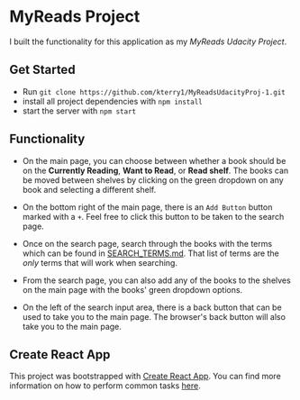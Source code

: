 # MyReads Project

I built the functionality for this application as my _MyReads Udacity Project_.

## Get Started

- Run `git clone https://github.com/kterry1/MyReadsUdacityProj-1.git`
- install all project dependencies with `npm install`
- start the server with `npm start`

## Functionality

- On the main page, you can choose between whether a book should be on the **Currently Reading**, **Want to Read**, or **Read shelf**. The books can be moved between shelves by clicking on the green dropdown on any book and selecting a different shelf.

- On the bottom right of the main page, there is an `Add Button` button marked with a `+`. Feel free to click this button to be taken to the search page.

- Once on the search page, search through the books with the terms which can be found in [SEARCH_TERMS.md](SEARCH_TERMS.md). That list of terms are the _only_ terms that will work when searching.

- From the search page, you can also add any of the books to the shelves on the main page with the books' green dropdown options.

- On the left of the search input area, there is a back button that can be used to take you to the main page. The browser's back button will also take you to the main page.

## Create React App

This project was bootstrapped with [Create React App](https://github.com/facebookincubator/create-react-app). You can find more information on how to perform common tasks [here](https://github.com/facebookincubator/create-react-app/blob/master/packages/react-scripts/template/README.md).
